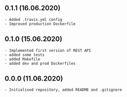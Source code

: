 <!---
#######################################
## Weather data REST API
##
## Format: markdown (md)
## Latest versions should be placed as first
##
## Notation: 00.01.02
##      - 00: stable released version
##      - 01: new features
##      - 02: bug fixes and small changes
##
## Updating schema (mandatory):
##      <empty_line>
##      <version> (dd/mm/rrrr)
##      ----------------------
##      * <item>
##      * <item>
##      <empty_line>
##
## Useful tutorial: https://en.support.wordpress.com/markdown-quick-reference/
##
#######################################
-->
0.1.1 (16.06.2020)
---------------------
    - Added .travis.yml config 
    - Improved production Dockerfile
    
0.1.0 (15.06.2020)
---------------------
    - Implemented first version of REST API
    - added some tests
    - added Makefile
    - added dev and prod Dockerfiles
    
0.0.0 (11.06.2020)
---------------------
    - Initialised repository, added README and .gitignore
